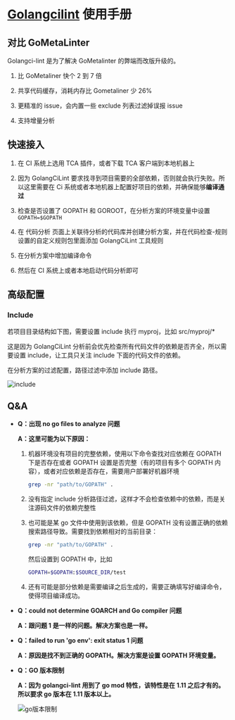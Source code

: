 # [Golangcilint](https://github.com/golangci/golangci-lint) 使用手册

## 对比 GoMetaLinter

Golangci-lint 是为了解决 GoMetalinter 的弊端而改版升级的。

1. 比 GoMetaliner 快个 2 到 7 倍

2. 共享代码缓存，消耗内存比 Gometaliner 少 26%

3. 更精准的 issue，会内置一些 exclude 列表过滤掉误报 issue

4. 支持增量分析

## 快速接入

1. 在 CI 系统上选用 TCA 插件，或者下载 TCA 客户端到本地机器上

2. 因为 GolangCiLint 要求找寻到项目需要的全部依赖，否则就会执行失败。所以这里需要在 Ci 系统或者本地机器上配置好项目的依赖，并确保能够**编译通过**

3. 检查是否设置了 GOPATH 和 GOROOT，在分析方案的环境变量中设置 `GOPATH=$GOPATH`

4. 在 代码分析 页面上关联待分析的代码库并创建分析方案，并在代码检查-规则设置的自定义规则包里面添加 GolangCiLint 工具规则

5. 在分析方案中增加编译命令

6. 然后在 CI 系统上或者本地启动代码分析即可

## 高级配置

### Include

若项目目录结构如下图，需要设置 include 执行 myproj，比如 src/myproj/\*

这是因为 GolangCiLint 分析前会优先检查所有代码文件的依赖是否齐全，所以需要设置 include，让工具只关注 include 下面的代码文件的依赖。

在分析方案的过滤配置，路径过滤中添加 include 路径。

![include](../../../../images/golangcilint.jpg)

## Q&A

- **Q：出现 no go files to analyze 问题**

  **A：这里可能为以下原因：**

  1. 机器环境没有项目的完整依赖，使用以下命令查找对应依赖在 GOPATH 下是否存在或者 GOPATH 设置是否完整（有的项目有多个 GOPATH 内容），或者对应依赖是否存在，需要用户部署好机器环境

     ```BASH
     grep -nr "path/to/GOPATH" .
     ```

  2. 没有指定 include 分析路径过滤，这样才不会检查依赖中的依赖，而是关注源码文件的依赖完整性

  3. 也可能是某 go 文件中使用到该依赖，但是 GOPATH 没有设置正确的依赖搜索路径导致。需要找到依赖相对的当前目录：

     ```BASH
     grep -nr "path/to/GOPATH" .
     ```

     然后设置到 GOPATH 中，比如

     ```BASH
     GOPATH=$GOPATH:$SOURCE_DIR/test
     ```

  4. 还有可能是部分依赖是需要编译之后生成的，需要正确填写好编译命令，使得项目编译成功。

- **Q：could not determine GOARCH and Go compiler 问题**

  **A：跟问题 1 是一样的问题。解决方案也是一样。**

- **Q：failed to run 'go env': exit status 1 问题**

  **A：原因是找不到正确的 GOPATH。解决方案是设置 GOPATH 环境变量。**

- **Q：GO 版本限制**

  **A：因为 golangci-lint 用到了 go mod 特性，该特性是在 1.11 之后才有的。所以要求 go 版本在 1.11 版本以上。**

  ![go版本限制](../../../../images/golangcilintversion.jpg)

